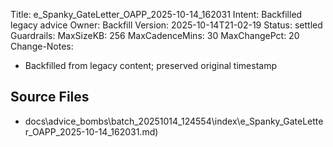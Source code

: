 Title: e_Spanky_GateLetter_OAPP_2025-10-14_162031
Intent: Backfilled legacy advice
Owner: Backfill
Version: 2025-10-14T21-02-19
Status: settled
Guardrails:
  MaxSizeKB: 256
  MaxCadenceMins: 30
  MaxChangePct: 20
Change-Notes:
  - Backfilled from legacy content; preserved original timestamp

## Source Files
- docs\advice_bombs\batch_20251014_124554\index\e_Spanky_GateLetter_OAPP_2025-10-14_162031.md)
